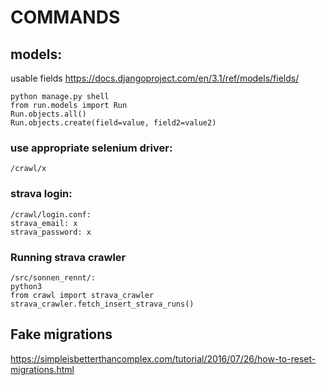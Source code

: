 # COMMANDS

## models:
usable fields
https://docs.djangoproject.com/en/3.1/ref/models/fields/

```
python manage.py shell
from run.models import Run
Run.objects.all()
Run.objects.create(field=value, field2=value2)
```


### use appropriate selenium driver: 
```/crawl/x```

### strava login:

```
/crawl/login.conf:
strava_email: x
strava_password: x
```

### Running strava crawler

```
/src/sonnen_rennt/:
python3
from crawl import strava_crawler
strava_crawler.fetch_insert_strava_runs()
```


## Fake migrations
https://simpleisbetterthancomplex.com/tutorial/2016/07/26/how-to-reset-migrations.html